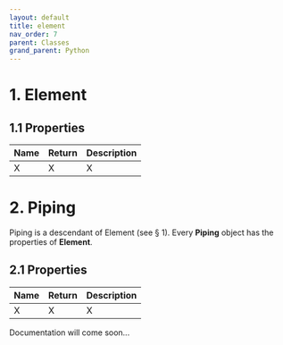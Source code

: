 ```yaml
---
layout: default
title: element
nav_order: 7
parent: Classes
grand_parent: Python
---
```


# 1. Element

## 1.1 Properties

| Name | Return | Description |
| --- | ----------- | ----------- |
| X | X | X |


# 2. Piping

Piping is a descendant of Element (see § 1). Every **Piping** object has the properties of **Element**.
## 2.1 Properties

| Name | Return | Description |
| --- | ----------- | ----------- |
| X | X | X |



Documentation will come soon...